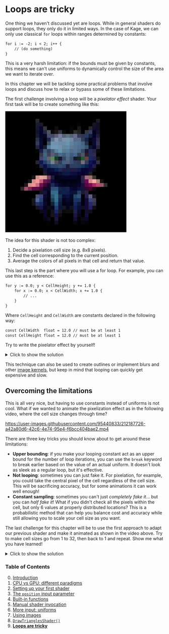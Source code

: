# Loops are tricky

One thing we haven't discussed yet are loops. While in general shaders do support loops, they only do it in limited ways. In the case of Kage, we can only use classical `for` loops within ranges determined by constants:
```Golang
for i := -2; i < 2; i++ {
	// (do something)
}
```

This is a very harsh limitation: if the bounds must be given by constants, this means we can't use uniforms to dynamically control the size of the area we want to iterate over.

In this chapter we will be tackling some practical problems that involve loops and discuss how to relax or bypass some of these limitations.

The first challenge involving a loop will be a *pixelator effect* shader. Your first task will be to create something like this:

![](https://github.com/tinne26/kage-desk/blob/main/img/pixelated_creature.png?raw=true)

The idea for this shader is not too complex:
1. Decide a pixelation cell size (e.g. 8x8 pixels).
2. Find the cell corresponding to the current position.
3. Average the colors of all pixels in that cell and return that value.

This last step is the part where you will use a for loop. For example, you can use this as a reference:
```Golang
for y := 0.0; y < CellHeight; y += 1.0 {
	for x := 0.0; x < CellWidth; x += 1.0 {
		// ...
	}
}
```

Where `CellHeight` and `CellWidth` are constants declared in the following way:
```Golang
const CellWidth  float = 12.0 // must be at least 1
const CellHeight float = 12.0 // must be at least 1
```

Try to write the pixelator effect by yourself!

<details>
<summary>Click to show the solution</summary>

```Golang
func Fragment(position vec4, _ vec2, _ vec4) vec4 {
	// find the position of the cell we are working on
	baseX := floor(position.x/CellWidth)*CellWidth
	baseY := floor(position.y/CellHeight)*CellHeight

	// iterate the pixelization cell
	colorAcc := vec4(0.0) // color accumulator
	for y := 0.0; y < CellHeight; y += 1.0 {
		for x := 0.0; x < CellWidth; x += 1.0 {
			pixCoords := vec2(baseX + x, baseY + y)
			colorAcc += imageColorAtPixel(pixCoords)
		}
	}

	// divide the color to average it
	return colorAcc/(CellWidth*CellHeight)
}
```
*(Full program available at [examples/intro/pixelize](https://github.com/tinne26/kage-desk/blob/main/examples/intro/pixelize))*
</details>

This technique can also be used to create outlines or implement blurs and other [image kernels](https://setosa.io/ev/image-kernels/), but keep in mind that looping can quickly get expensive and slow.

## Overcoming the limitations

This is all very nice, but having to use constants instead of uniforms is not cool. What if we wanted to animate the pixelization effect as in the following video, where the cell size changes through time?

https://user-images.githubusercontent.com/95440833/212187726-a42a80d6-42c6-4e74-95e4-f6bcc404bae2.mp4

There are three key tricks you should know about to get around these limitations:
- **Upper bounding**: if you make your looping constant act as an upper bound for the number of loop iterations, you can use the `break` keyword to break earlier based on the value of an actual uniform. It doesn't look as sleek as a regular loop, but it's effective.
- **Not looping**: sometimes you can just fake it. For pixelation, for example, you could take the central pixel of the cell regardless of the cell size. This will be sacrificing accuracy, but for some animations it can work well enough!
- **Constant sampling**: sometimes you can't just *completely fake it*... but you can *half fake it*! What if you didn't check all the pixels within the cell, but only 6 values at properly distributed locations? This is a probabilistic method that can help you balance cost and accuracy while still allowing you to scale your cell size as you want.

The last challenge for this chapter will be to use the first approach to adapt our previous shader and make it animated as shown in the video above. Try to make cell sizes go from 1 to 32, then back to 1 and repeat. Show me what you have learned!

<details>
<summary>Click to show the solution</summary>

```Golang
var CellSize float // uniform: max value is MaxCellSize
const MaxCellSize float = 32.0

func Fragment(position vec4, _ vec2, _ vec4) vec4 {
	// find the position of the cell we are working on
	baseX := floor(position.x/CellSize)*CellSize
	baseY := floor(position.y/CellSize)*CellSize

	// iterate the pixelization cell
	colorAcc := vec4(0.0) // color accumulator
	for y := 0.0; y < MaxCellSize; y += 1.0 {
		if y >= CellSize { break }
		for x := 0.0; x < MaxCellSize; x += 1.0 {
			if x >= CellSize { break }
			pixCoords := vec2(baseX + x, baseY + y)
			colorAcc += imageColorAtPixel(pixCoords)
		}
	}

	// divide the color to average it
	return colorAcc/(CellSize*CellSize)
}
```
*(Full program available at [examples/intro/pixelize-anim](https://github.com/tinne26/kage-desk/blob/main/examples/intro/pixelize-anim))*

With this shader, if you open up your GPU software monitor you will already be able to observe that when cell size increases, the GPU load also increases, creating a sine wave of GPU load over time.

This shader can still be optimized by manually inlining the helper function, moving the reused values outside the loop and computing the texture coordinates as fixed deltas before entering it. With this we can avoid the divisions on the inner part of the loop and get a performance improvement somewhere between 15-20%. The optimized code can be found at [examples/intro/pixelize-anim-opt](https://github.com/tinne26/kage-desk/blob/main/examples/intro/pixelize-anim-opt), but it requires you to have read the [tutorial explaining texels](https://github.com/tinne26/kage-desk/blob/main/docs/tutorials/texels.md) to really understand everything that's going on. This is offered as an optimization exercise, but it's not part of the main tutorial (optimization is not one of the goals of the introduction).
</details>


### Table of Contents
0. [Introduction](https://github.com/tinne26/kage-desk/blob/main/docs/tutorials/intro/00_introduction.md)
1. [CPU vs GPU: different paradigms](https://github.com/tinne26/kage-desk/blob/main/docs/tutorials/intro/01_cpu_vs_gpu.md)
2. [Setting up your first shader](https://github.com/tinne26/kage-desk/blob/main/docs/tutorials/intro/02_shader_setup.md)
3. [The `position` input parameter](https://github.com/tinne26/kage-desk/blob/main/docs/tutorials/intro/03_position_input.md)
4. [Built-in functions](https://github.com/tinne26/kage-desk/blob/main/docs/tutorials/intro/04_built_in_functions.md)
5. [Manual shader invocation](https://github.com/tinne26/kage-desk/blob/main/docs/tutorials/intro/05_invoke_shader.md)
6. [More input: uniforms](https://github.com/tinne26/kage-desk/blob/main/docs/tutorials/intro/06_uniforms.md)
7. [Using images](https://github.com/tinne26/kage-desk/blob/main/docs/tutorials/intro/07_images.md)
8. [`DrawTrianglesShader()`](https://github.com/tinne26/kage-desk/blob/main/docs/tutorials/intro/08_triangles.md)
9. [**Loops are tricky**](https://github.com/tinne26/kage-desk/blob/main/docs/tutorials/intro/09_loops.md)
